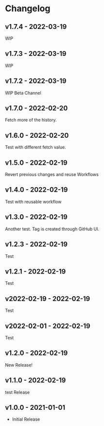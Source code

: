 # Changelog

## v1.7.4 - 2022-03-19

WIP

## v1.7.3 - 2022-03-19

WIP

## v1.7.2 - 2022-03-19

WIP Beta Channel

## v1.7.0 - 2022-02-20

Fetch more of the history.

## v1.6.0 - 2022-02-20

Test with different fetch value.

## v1.5.0 - 2022-02-19

Revert previous changes and reuse Workflows

## v1.4.0 - 2022-02-19

Test with reusable workflow

## v1.3.0 - 2022-02-19

Another test. Tag is created through GitHub UI.

## v1.2.3 - 2022-02-19

Test

## v1.2.1 - 2022-02-19

Test

## v2022-02-19 - 2022-02-19

Test

## v2022-02-01 - 2022-02-19

Test

## v1.2.0 - 2022-02-19

New Release!

## v1.1.0 - 2022-02-19

test Release

## v1.0.0 - 2021-01-01

- Initial Release

